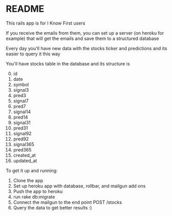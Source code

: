 # README

This rails app is for I Know First users

If you receive the emails from them, you can set up a
server (on heroku for example) that will get the emails
and save them to a structured database

Every day you'll have new data with the stocks ticker 
and predictions and its easier to query it this way

You'll have stocks table in the database and its structure is

0. id
1. date 
2. symbol 
3. signal3
4. pred3
5. signal7
6. pred7
7. signal14
8. pred14
9. signal31
9. pred31
9. signal92
9. pred92
9. signal365
9. pred365
9. created_at
9. updated_at

To get it up and running:
1. Clone the app
2. Set up heroku app with database, rollbar, and mailgun add ons
3. Push the app to heroku
4. run rake db:migrate
3. Connect the mailgun to the end point POST /stocks
4. Query the data to get better results :)
